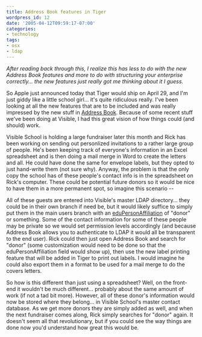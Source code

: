 ```yaml
---
title: Address Book features in Tiger
wordpress_id: 12
date: '2005-04-12T09:59:17-07:00'
categories:
- technology
tags:
- osx
- ldap
---
```

*After reading back through this, I realize this has less to do with the new Address Book features and more to do with
structuring your enterprise correctly...  the new features just really got me thinking about it I guess.*

So Apple just announced today that Tiger would ship on April 29, and I'm just giddy like a little school girl... it's
quite ridiculous really.  I've been looking at all the new features that are to be included and was really impressed by
the new stuff in [Address Book][].  Because of some recent stuff we've been doing at Visible, I had this great vision of
how things could (and should) work.

Visible School is holding a large fundraiser later this month and Rick has been working on sending out personlized
invitations to a rather large group of people.  He's been keeping track of everyone's information in an Excel
spreadsheet and is then doing a mail merge in Word to create the letters and all.  He could have done the same for
envelope labels, but they opted to just hand-write them (not sure why).  Anyway, the problem is that the only copy the
school has of these people's contact info is in the spreadsheet on Rick's computer.  These could be potential future
donors so it would be nice to have them in a more permanent spot, so imagine this scenario --

All of these guests are entered into Visible's master LDAP directory... they could be in their own branch if need be,
but it would likely suffice to simply put them in the main users branch with an [eduPersonAffiliation][] of "donor" or
something.  Some of the contact information for some of these people may be private so we would set permission levels
accordingly (and because Address Book allows you to authenticate to LDAP it would all be transparent to the end user).
Rick could then just open Address Book and search for "donor" (some customization would need to be done so that the
eduPersonAffiliation field would show up), then use the new label printing feature that will be added in Tiger to print
out labels.  I would imagine he could also export them in a format to be used for a mail merge to do the covers letters.

So how is this different than just using a spreadsheet?  Well, on the front-end it wouldn't be much different...
probably about the same amount of work (if not a tad bit more).  However, all of these donor's information would now be
stored where they belong... in Visible School's master contact database.  As we get more donors they are simply added as
well, and when the next fundraiser comes along, Rick simply searches for "donor" again.  It doesn't seem all that
revolutionary, but if you could see the way things are done now you'd understand how great this would be.

[address book]: http://www.apple.com/macosx/features/addressbook
[eduPersonAffiliation]: http://www.nmi-edit.org/eduPerson/draft-internet2-mace-dir-eduperson-00.html
